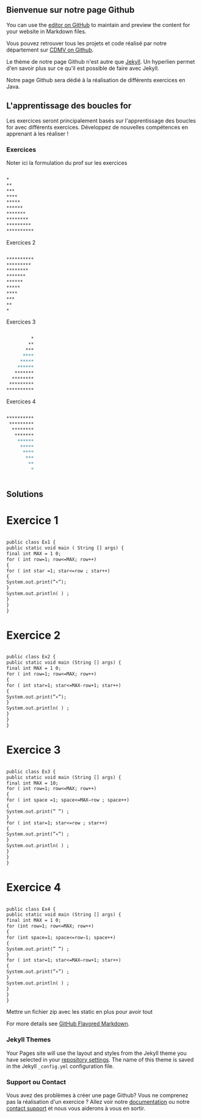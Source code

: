## Bienvenue sur notre page Github 

You can use the [editor on GitHub](https://github.com/programming-liftoff/hello-world/edit/master/README.md) to maintain and preview the content for your website in Markdown files.

Vous pouvez retrouver tous les projets et code réalisé par notre département sur [CDMV on Github]().

Le thème de notre page Github n'est autre que [Jekyll](https://jekyllrb.com/). Un hyperlien permet d'en savoir plus sur ce qu'il est possible de faire avec Jekyll. 

Notre page Github sera dédié à la réalisation de différents exercices en Java. 

## L'apprentissage des boucles for 

Les exercices seront principalement basés sur l'apprentissage des boucles for avec différents exercices. Développez de nouvelles compétences en apprenant à les réaliser ! 

### Exercices 

Noter ici la formulation du prof sur les exercices

```markdown

*
**
***
****
*****
******
*******
********
*********
**********

```

Exercices 2 

```markdown

**********
*********
********
*******
******
*****
****
***
**
*

```

Exercices 3

```markdown

         *
        **
       ***
      ****
     *****
    ******
   *******
  ********
 *********
**********

```

Exercices 4 

```markdown

**********
 *********
  ********
   *******
    ******
     *****
      ****
       ***
        **
         *
         
```

## Solutions

# Exercice 1

```markdown

public class Ex1 {
public static void main ( String [] args) {
final int MAX = 1 0;
for ( int row=1; row<=MAX; row++)
{
for ( int star =1; star<=row ; star++)
{
System.out.print(”∗”);
}
System.out.println( ) ;
}
}
}


```

# Exercice 2

```markdown

public class Ex2 {
public static void main (String [] args) {
final int MAX = 1 0;
for ( int row=1; row<=MAX; row++)
{
for ( int star=1; star<=MAX-row+1; star++)
{
System.out.print(”∗”);
}
System.out.println( ) ;
}
}
}

```

# Exercice 3

```markdown

public class Ex3 {
public static void main (String [] args) {
final int MAX = 10;
for ( int row=1; row<=MAX; row++)
{
for ( int space =1; space<=MAX−row ; space++)
{
System.out.print(” ”) ;
}
for ( int star=1; star<=row ; star++)
{
System.out.print(”∗”) ;
}
System.out.println( ) ;
}
}
}

```

# Exercice 4

```markdown

public class Ex4 {
public static void main (String [] args) {
final int MAX = 1 0;
for (int row=1; row<=MAX; row++)
{
for (int space=1; space<=row−1; space++)
{
System.out.print(” ”) ;
}
for ( int star=1; star<=MAX−row+1; star++)
{
System.out.print(”∗”) ;
}
System.out.println( ) ;
}
}
}

```

Mettre un fichier zip avec les static en plus pour avoir tout 

For more details see [GitHub Flavored Markdown](https://guides.github.com/features/mastering-markdown/).

### Jekyll Themes

Your Pages site will use the layout and styles from the Jekyll theme you have selected in your [repository settings](https://github.com/programming-liftoff/hello-world/settings). The name of this theme is saved in the Jekyll `_config.yml` configuration file.

### Support ou Contact

Vous avez des problèmes à créer une page Github? Vous ne comprenez pas la réalisation d'un exercice ? Allez voir notre [documentation](https://help.github.com/categories/github-pages-basics/) ou notre [contact support](https://github.com/contact) et nous vous aiderons à vous en sortir.

